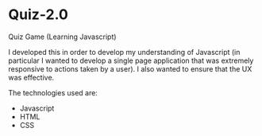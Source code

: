 # Quiz-2.0
Quiz Game (Learning Javascript)

I developed this in order to develop my understanding of Javascript (in particular I wanted to develop a single page application that was extremely responsive to actions taken by a user). I also wanted to ensure that the UX was effective. 

The technologies used are: 

- Javascript
- HTML 
- CSS 
